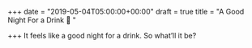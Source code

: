 +++
date = "2019-05-04T05:00:00+00:00"
draft = true
title = "A Good Night For a Drink 🥃 "

+++
It feels like a good night for a drink. So what’ll it be?